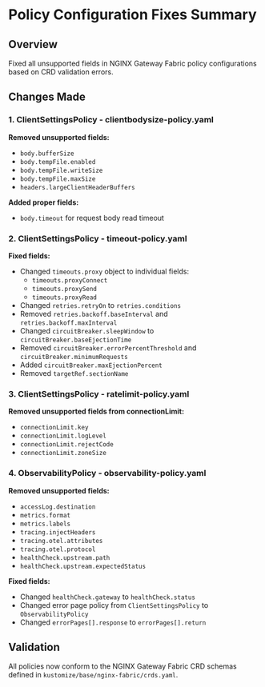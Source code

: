 # Policy Configuration Fixes Summary

## Overview
Fixed all unsupported fields in NGINX Gateway Fabric policy configurations based on CRD validation errors.

## Changes Made

### 1. ClientSettingsPolicy - clientbodysize-policy.yaml
**Removed unsupported fields:**
- `body.bufferSize`
- `body.tempFile.enabled`
- `body.tempFile.writeSize` 
- `body.tempFile.maxSize`
- `headers.largeClientHeaderBuffers`

**Added proper fields:**
- `body.timeout` for request body read timeout

### 2. ClientSettingsPolicy - timeout-policy.yaml
**Fixed fields:**
- Changed `timeouts.proxy` object to individual fields:
  - `timeouts.proxyConnect`
  - `timeouts.proxySend`
  - `timeouts.proxyRead`
- Changed `retries.retryOn` to `retries.conditions`
- Removed `retries.backoff.baseInterval` and `retries.backoff.maxInterval`
- Changed `circuitBreaker.sleepWindow` to `circuitBreaker.baseEjectionTime`
- Removed `circuitBreaker.errorPercentThreshold` and `circuitBreaker.minimumRequests`
- Added `circuitBreaker.maxEjectionPercent`
- Removed `targetRef.sectionName`

### 3. ClientSettingsPolicy - ratelimit-policy.yaml
**Removed unsupported fields from connectionLimit:**
- `connectionLimit.key`
- `connectionLimit.logLevel`
- `connectionLimit.rejectCode`
- `connectionLimit.zoneSize`

### 4. ObservabilityPolicy - observability-policy.yaml
**Removed unsupported fields:**
- `accessLog.destination`
- `metrics.format`
- `metrics.labels`
- `tracing.injectHeaders`
- `tracing.otel.attributes`
- `tracing.otel.protocol`
- `healthCheck.upstream.path`
- `healthCheck.upstream.expectedStatus`

**Fixed fields:**
- Changed `healthCheck.gateway` to `healthCheck.status`
- Changed error page policy from `ClientSettingsPolicy` to `ObservabilityPolicy`
- Changed `errorPages[].response` to `errorPages[].return`

## Validation
All policies now conform to the NGINX Gateway Fabric CRD schemas defined in `kustomize/base/nginx-fabric/crds.yaml`.